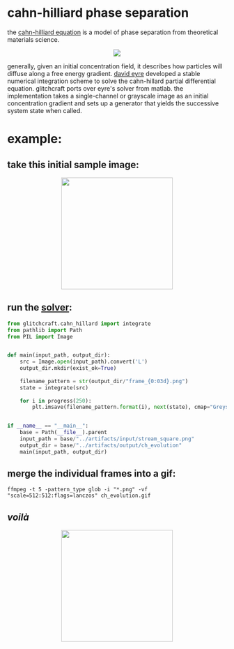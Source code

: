 # cahn-hilliard phase separation

the [cahn-hilliard equation](https://en.wikipedia.org/wiki/Cahn%E2%80%93Hilliard_equation) is a model of phase separation from theoretical materials science. 

<div align="center"><img src="https://wikimedia.org/api/rest_v1/media/math/render/svg/b7a860f6b6857c5eefafb72a81c8fc1d25964edc"></div>

generally, given an initial concentration field, it describes how particles will diffuse along a free energy gradient. [david eyre](http://www.math.utah.edu/~eyre/research/methods/papers.html) developed a stable numerical integration scheme to solve the cahn-hillard partial differential equation. glitchcraft ports over eyre's solver from matlab. the implementation takes a single-channel or grayscale image as an initial concentration gradient and sets up a generator that yields the successive system state when called. 

# example: 

## take this initial sample image:
<div align="center">
<img src=../artifacts/input/stream_square_greyscale.png width="256">
</div>

## run the [solver](../examples/ch_evolution.py): 
```python
from glitchcraft.cahn_hillard import integrate
from pathlib import Path
from PIL import Image


def main(input_path, output_dir):
    src = Image.open(input_path).convert('L')
    output_dir.mkdir(exist_ok=True)
    
    filename_pattern = str(output_dir/"frame_{0:03d}.png")
    state = integrate(src)
    
    for i in progress(250):
        plt.imsave(filename_pattern.format(i), next(state), cmap="Greys")


if __name__ == "__main__":
    base = Path(__file__).parent
    input_path = base/"../artifacts/input/stream_square.png"
    output_dir = base/"../artifacts/output/ch_evolution"
    main(input_path, output_dir)
```

## merge the individual frames into a gif: 
```
ffmpeg -t 5 -pattern_type glob -i "*.png" -vf "scale=512:512:flags=lanczos" ch_evolution.gif
```

## _voilà_
<div align="center">
<img src=../artifacts/output/ch_evolution/ch_evolution.gif width="256">
</div>
